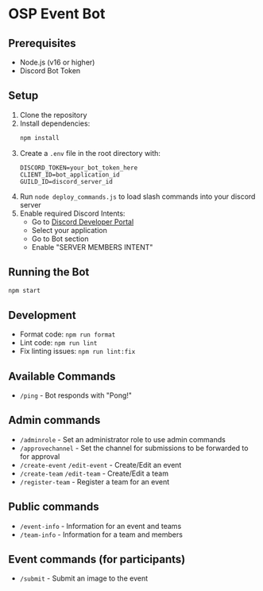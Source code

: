 # OSP Event Bot

## Prerequisites

- Node.js (v16 or higher)
- Discord Bot Token

## Setup

1. Clone the repository
2. Install dependencies:
   ```bash
   npm install
   ```
3. Create a `.env` file in the root directory with:
   ```
   DISCORD_TOKEN=your_bot_token_here
   CLIENT_ID=bot_application_id
   GUILD_ID=discord_server_id
   ```
4. Run `node deploy_commands.js` to load slash commands into your discord server
5. Enable required Discord Intents:
   - Go to [Discord Developer Portal](https://discord.com/developers/applications)
   - Select your application
   - Go to Bot section
   - Enable "SERVER MEMBERS INTENT"

## Running the Bot

```bash
npm start
```

## Development

- Format code: `npm run format`
- Lint code: `npm run lint`
- Fix linting issues: `npm run lint:fix`

## Available Commands

- `/ping` - Bot responds with "Pong!"

## Admin commands

- `/adminrole` - Set an administrator role to use admin commands
- `/approvechannel` - Set the channel for submissions to be forwarded to for approval
- `/create-event` `/edit-event` - Create/Edit an event
- `/create-team` `/edit-team` - Create/Edit a team
- `/register-team` - Register a team for an event

## Public commands

- `/event-info` - Information for an event and teams
- `/team-info` - Information for a team and members

## Event commands (for participants)

- `/submit` - Submit an image to the event
